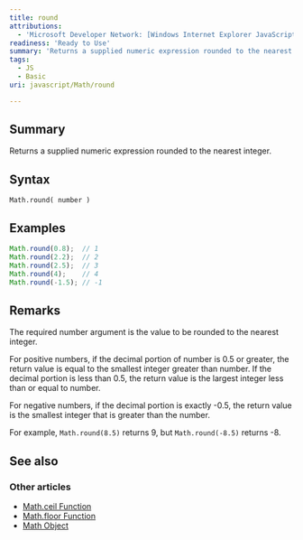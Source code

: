 ```yaml
---
title: round
attributions:
  - 'Microsoft Developer Network: [Windows Internet Explorer JavaScript reference Article](http://msdn.microsoft.com/en-us/library/ie/yek4tbz0%28v=vs.94%29.aspx)'
readiness: 'Ready to Use'
summary: 'Returns a supplied numeric expression rounded to the nearest integer.'
tags:
  - JS
  - Basic
uri: javascript/Math/round

---
```

## Summary

Returns a supplied numeric expression rounded to the nearest integer.

## Syntax

    Math.round( number )

## Examples

``` js
Math.round(0.8);  // 1
Math.round(2.2);  // 2
Math.round(2.5);  // 3
Math.round(4);    // 4
Math.round(-1.5); // -1
```

## Remarks

The required number argument is the value to be rounded to the nearest integer.

For positive numbers, if the decimal portion of number is 0.5 or greater, the return value is equal to the smallest integer greater than number. If the decimal portion is less than 0.5, the return value is the largest integer less than or equal to number.

For negative numbers, if the decimal portion is exactly -0.5, the return value is the smallest integer that is greater than the number.

For example, `Math.round(8.5)` returns 9, but `Math.round(-8.5)` returns -8.

## See also

### Other articles

-   [Math.ceil Function](/javascript/Math/ceil)
-   [Math.floor Function](/javascript/Math/floor)
-   [Math Object](/javascript/Math)

